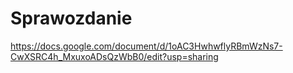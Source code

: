 # Sprawozdanie
https://docs.google.com/document/d/1oAC3HwhwflyRBmWzNs7-CwXSRC4h_MxuxoADsQzWbB0/edit?usp=sharing
